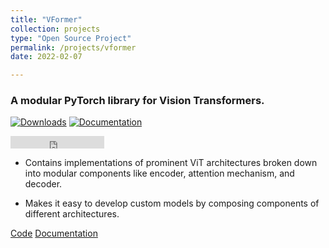 ```yaml
---
title: "VFormer"
collection: projects
type: "Open Source Project"
permalink: /projects/vformer
date: 2022-02-07

---
```


### A modular PyTorch library for Vision Transformers.


[![Downloads](https://pepy.tech/badge/vformer)](https://pepy.tech/project/vformer)
[![Documentation](https://readthedocs.org/projects/vformer/badge/?version=latest)](https://vformer.readthedocs.io/en/latest/?badge=latest)
<iframe src="https://ghbtns.com/github-btn.html?user=sforaidl&repo=vformer&type=star&count=true" frameborder="0" scrolling="0" width="150" height="20" title="GitHub"></iframe>


- Contains implementations of prominent ViT architectures broken down into modular components like encoder, attention mechanism, and decoder.

- Makes it easy to develop custom models by composing components of different architectures.

[Code](https://github.com/sforaidl/vformer) [Documentation](https://vformer.readthedocs.io/)

